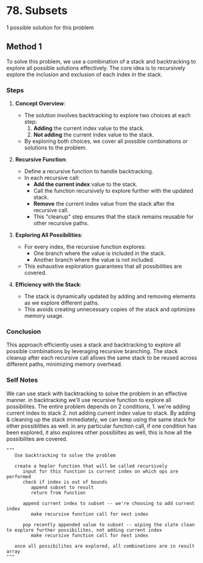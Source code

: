 # 78. Subsets

1 possible solution for this problem  

## Method 1

To solve this problem, we use a combination of a stack and backtracking to explore all possible solutions effectively. The core idea is to recursively explore the inclusion and exclusion of each index in the stack.

### Steps

1. **Concept Overview**:
   - The solution involves backtracking to explore two choices at each step:
     1. **Adding** the current index value to the stack.
     2. **Not adding** the current index value to the stack.
   - By exploring both choices, we cover all possible combinations or solutions to the problem.

2. **Recursive Function**:
   - Define a recursive function to handle backtracking.
   - In each recursive call:
     - **Add the current index** value to the stack.
     - Call the function recursively to explore further with the updated stack.
     - **Remove** the current index value from the stack after the recursive call.
     - This "cleanup" step ensures that the stack remains reusable for other recursive paths.

3. **Exploring All Possibilities**:
   - For every index, the recursive function explores:
     - One branch where the value is included in the stack.
     - Another branch where the value is not included.
   - This exhaustive exploration guarantees that all possibilities are covered.

4. **Efficiency with the Stack**:
   - The stack is dynamically updated by adding and removing elements as we explore different paths.
   - This avoids creating unnecessary copies of the stack and optimizes memory usage.

### Conclusion

This approach efficiently uses a stack and backtracking to explore all possible combinations by leveraging recursive branching. The stack cleanup after each recursive call allows the same stack to be reused across different paths, minimizing memory overhead.

### Self Notes
We can use stack with backtracking to solve the problem in an effective manner. in backtracking we'll use recursive function to explore all possibilites. The entire problem depends on 2 conditions, 1. we're adding current index to stack 2. not adding current index value to stack. By adding & cleaning up the stack immediately, we can keep using the same stack for other possiblities as well. in any particular function call, if one condition has been explored, it also explores other possibiltes as well, this is how all the possibilites are covered.

```
"""
   Use backtracking to solve the problem

   create a hepler function that will be called recursively
      input for this function is current index on which ops are performed
      check if index is out of bounds
         append subset to result 
         return from function

      append current index to subset -- we're choosing to add current index
         make recursive function call for next index
      
      pop recently appended value to subset -- wiping the slate clean to explore further possibilites, not adding current index
         make recursive function call for next index

   once all possibilites are explored, all combinations are in result array
"""
```
